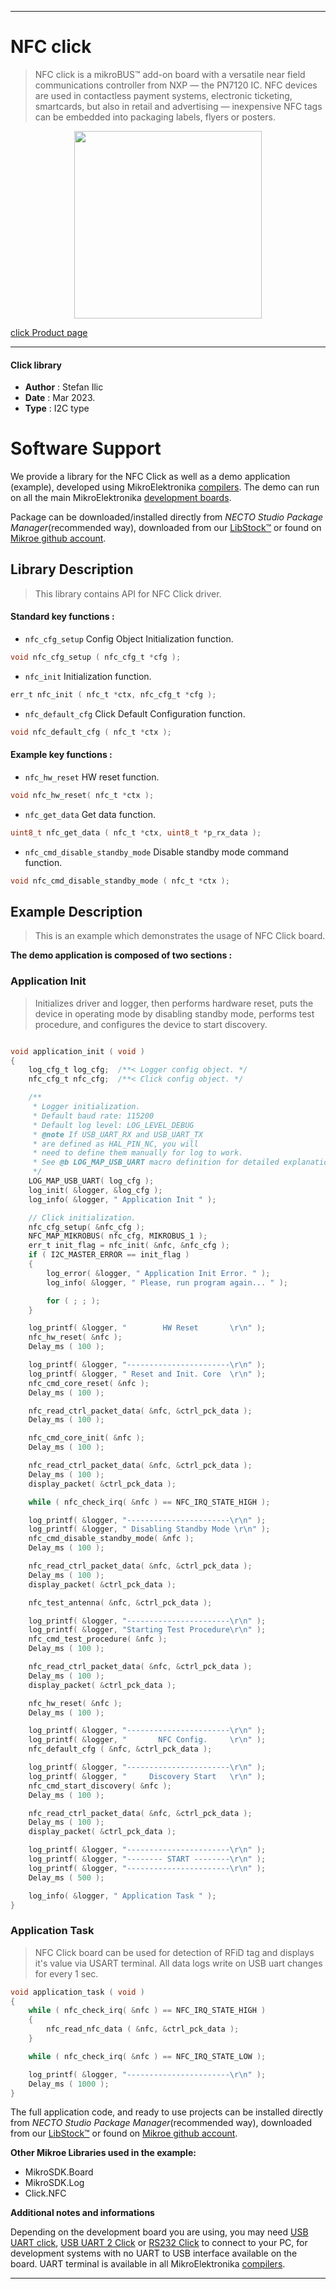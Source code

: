 
---
# NFC click

> NFC click is a mikroBUS™ add-on board with a versatile near field communications controller from NXP — the PN7120 IC. NFC devices are used in contactless payment systems, electronic ticketing, smartcards, but also in retail and advertising — inexpensive NFC tags can be embedded into packaging labels, flyers or posters.

<p align="center">
  <img src="https://download.mikroe.com/images/click_for_ide/nfc_click.png" height=300px>
</p>

[click Product page](https://www.mikroe.com/nfc-click)

---


#### Click library

- **Author**        : Stefan Ilic
- **Date**          : Mar 2023.
- **Type**          : I2C type


# Software Support

We provide a library for the NFC Click
as well as a demo application (example), developed using MikroElektronika
[compilers](https://www.mikroe.com/necto-studio).
The demo can run on all the main MikroElektronika [development boards](https://www.mikroe.com/development-boards).

Package can be downloaded/installed directly from *NECTO Studio Package Manager*(recommended way), downloaded from our [LibStock&trade;](https://libstock.mikroe.com) or found on [Mikroe github account](https://github.com/MikroElektronika/mikrosdk_click_v2/tree/master/clicks).

## Library Description

> This library contains API for NFC Click driver.

#### Standard key functions :

- `nfc_cfg_setup` Config Object Initialization function.
```c
void nfc_cfg_setup ( nfc_cfg_t *cfg );
```

- `nfc_init` Initialization function.
```c
err_t nfc_init ( nfc_t *ctx, nfc_cfg_t *cfg );
```

- `nfc_default_cfg` Click Default Configuration function.
```c
void nfc_default_cfg ( nfc_t *ctx );
```

#### Example key functions :

- `nfc_hw_reset` HW reset function.
```c
void nfc_hw_reset( nfc_t *ctx );
```

- `nfc_get_data` Get data function.
```c
uint8_t nfc_get_data ( nfc_t *ctx, uint8_t *p_rx_data );
```

- `nfc_cmd_disable_standby_mode` Disable standby mode command function.
```c
void nfc_cmd_disable_standby_mode ( nfc_t *ctx );
```

## Example Description

> This is an example which demonstrates the usage of NFC Click board.

**The demo application is composed of two sections :**

### Application Init

> Initializes driver and logger, then performs hardware reset, puts the device in operating mode by 
 disabling standby mode, performs test procedure, and configures the device to start discovery.

```c

void application_init ( void )
{
    log_cfg_t log_cfg;  /**< Logger config object. */
    nfc_cfg_t nfc_cfg;  /**< Click config object. */

    /** 
     * Logger initialization.
     * Default baud rate: 115200
     * Default log level: LOG_LEVEL_DEBUG
     * @note If USB_UART_RX and USB_UART_TX 
     * are defined as HAL_PIN_NC, you will 
     * need to define them manually for log to work. 
     * See @b LOG_MAP_USB_UART macro definition for detailed explanation.
     */
    LOG_MAP_USB_UART( log_cfg );
    log_init( &logger, &log_cfg );
    log_info( &logger, " Application Init " );

    // Click initialization.
    nfc_cfg_setup( &nfc_cfg );
    NFC_MAP_MIKROBUS( nfc_cfg, MIKROBUS_1 );
    err_t init_flag = nfc_init( &nfc, &nfc_cfg );
    if ( I2C_MASTER_ERROR == init_flag ) 
    {
        log_error( &logger, " Application Init Error. " );
        log_info( &logger, " Please, run program again... " );

        for ( ; ; );
    }

    log_printf( &logger, "        HW Reset       \r\n" );
    nfc_hw_reset( &nfc );
    Delay_ms ( 100 );

    log_printf( &logger, "-----------------------\r\n" );
    log_printf( &logger, " Reset and Init. Core  \r\n" );
    nfc_cmd_core_reset( &nfc );
    Delay_ms ( 100 );

    nfc_read_ctrl_packet_data( &nfc, &ctrl_pck_data );
    Delay_ms ( 100 );

    nfc_cmd_core_init( &nfc );
    Delay_ms ( 100 );

    nfc_read_ctrl_packet_data( &nfc, &ctrl_pck_data );
    Delay_ms ( 100 );
    display_packet( &ctrl_pck_data );

    while ( nfc_check_irq( &nfc ) == NFC_IRQ_STATE_HIGH );

    log_printf( &logger, "-----------------------\r\n" );
    log_printf( &logger, " Disabling Standby Mode \r\n" );
    nfc_cmd_disable_standby_mode( &nfc );
    Delay_ms ( 100 );

    nfc_read_ctrl_packet_data( &nfc, &ctrl_pck_data );
    Delay_ms ( 100 );
    display_packet( &ctrl_pck_data );

    nfc_test_antenna( &nfc, &ctrl_pck_data );

    log_printf( &logger, "-----------------------\r\n" );
    log_printf( &logger, "Starting Test Procedure\r\n" );
    nfc_cmd_test_procedure( &nfc );
    Delay_ms ( 100 );

    nfc_read_ctrl_packet_data( &nfc, &ctrl_pck_data );
    Delay_ms ( 100 );
    display_packet( &ctrl_pck_data );

    nfc_hw_reset( &nfc );
    Delay_ms ( 100 );

    log_printf( &logger, "-----------------------\r\n" );
    log_printf( &logger, "       NFC Config.     \r\n" );
    nfc_default_cfg ( &nfc, &ctrl_pck_data );

    log_printf( &logger, "-----------------------\r\n" );
    log_printf( &logger, "     Discovery Start   \r\n" );
    nfc_cmd_start_discovery( &nfc );
    Delay_ms ( 100 );

    nfc_read_ctrl_packet_data( &nfc, &ctrl_pck_data );
    Delay_ms ( 100 );
    display_packet( &ctrl_pck_data );

    log_printf( &logger, "-----------------------\r\n" );
    log_printf( &logger, "-------- START --------\r\n" );
    log_printf( &logger, "-----------------------\r\n" );
    Delay_ms ( 500 );

    log_info( &logger, " Application Task " );
}

```

### Application Task

> NFC Click board can be used for detection of RFiD tag
  and displays it's value via USART terminal.
  All data logs write on USB uart changes for every 1 sec.

```c
void application_task ( void )
{
    while ( nfc_check_irq( &nfc ) == NFC_IRQ_STATE_HIGH ) 
    {
        nfc_read_nfc_data ( &nfc, &ctrl_pck_data );
    }

    while ( nfc_check_irq( &nfc ) == NFC_IRQ_STATE_LOW );

    log_printf( &logger, "-----------------------\r\n" );
    Delay_ms ( 1000 );
}
```

The full application code, and ready to use projects can be installed directly from *NECTO Studio Package Manager*(recommended way), downloaded from our [LibStock&trade;](https://libstock.mikroe.com) or found on [Mikroe github account](https://github.com/MikroElektronika/mikrosdk_click_v2/tree/master/clicks).

**Other Mikroe Libraries used in the example:**

- MikroSDK.Board
- MikroSDK.Log
- Click.NFC

**Additional notes and informations**

Depending on the development board you are using, you may need
[USB UART click](https://www.mikroe.com/usb-uart-click),
[USB UART 2 Click](https://www.mikroe.com/usb-uart-2-click) or
[RS232 Click](https://www.mikroe.com/rs232-click) to connect to your PC, for
development systems with no UART to USB interface available on the board. UART
terminal is available in all MikroElektronika
[compilers](https://shop.mikroe.com/compilers).

---
